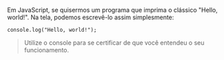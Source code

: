 Em JavaScript, se quisermos um programa que imprima o clássico "Hello, world!". Na tela, podemos escrevê-lo assim simplesmente:

```
console.log("Hello, world!");
```

>Utilize o console para se certificar de que você entendeu o seu funcionamento.